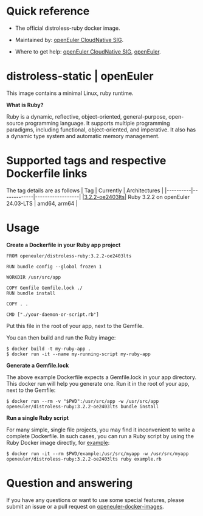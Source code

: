 # Quick reference

- The official distroless-ruby docker image.

- Maintained by: [openEuler CloudNative SIG](https://gitee.com/openeuler/cloudnative).

- Where to get help: [openEuler CloudNative SIG](https://gitee.com/openeuler/cloudnative), [openEuler](https://gitee.com/openeuler/community).

# distroless-static | openEuler
This image contains a minimal Linux, ruby runtime.

**What is Ruby?**

Ruby is a dynamic, reflective, object-oriented, general-purpose, open-source programming language. It supports multiple programming paradigms, including functional, object-oriented, and imperative. It also has a dynamic type system and automatic memory management.

# Supported tags and respective Dockerfile links
The tag details are as follows
|    Tag   |  Currently  |   Architectures  |
|----------|-------------|------------------|
|[3.2.2-oe2403lts](https://gitee.com/openeuler/openeuler-docker-images/blob/master/Distroless/distroless-ruby/3.2.2/24.03-lts/Distrofile)| Ruby 3.2.2 on openEuler 24.03-LTS | amd64, arm64 |

# Usage
**Create a Dockerfile in your Ruby app project**

```
FROM openeuler/distroless-ruby:3.2.2-oe2403lts

RUN bundle config --global frozen 1

WORKDIR /usr/src/app

COPY Gemfile Gemfile.lock ./
RUN bundle install

COPY . .

CMD ["./your-daemon-or-script.rb"]
```
Put this file in the root of your app, next to the Gemfile.

You can then build and run the Ruby image:
```
$ docker build -t my-ruby-app .
$ docker run -it --name my-running-script my-ruby-app
```

**Generate a Gemfile.lock**

The above example Dockerfile expects a Gemfile.lock in your app directory. This docker run will help you generate one. Run it in the root of your app, next to the Gemfile:
```
$ docker run --rm -v "$PWD":/usr/src/app -w /usr/src/app openeuler/distroless-ruby:3.2.2-oe2403lts bundle install
```

**Run a single Ruby script**

For many simple, single file projects, you may find it inconvenient to write a complete Dockerfile. In such cases, you can run a Ruby script by using the Ruby Docker image directly, for [example](https://gitee.com/openeuler/openeuler-docker-images/blob/master/Distroless/distroless-ruby/):
```
$ docker run -it --rm $PWD/example:/usr/src/myapp -w /usr/src/myapp openeuler/distroless-ruby:3.2.2-oe2403lts ruby example.rb
```	
# Question and answering
If you have any questions or want to use some special features, please submit an issue or a pull request on [openeuler-docker-images](https://gitee.com/openeuler/openeuler-docker-images).